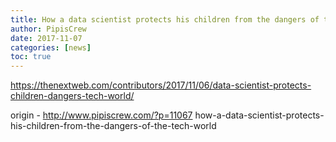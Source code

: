 ```yaml
---
title: How a data scientist protects his children from the dangers of the tech world
author: PipisCrew
date: 2017-11-07
categories: [news]
toc: true
---
```


https://thenextweb.com/contributors/2017/11/06/data-scientist-protects-children-dangers-tech-world/

origin - http://www.pipiscrew.com/?p=11067 how-a-data-scientist-protects-his-children-from-the-dangers-of-the-tech-world